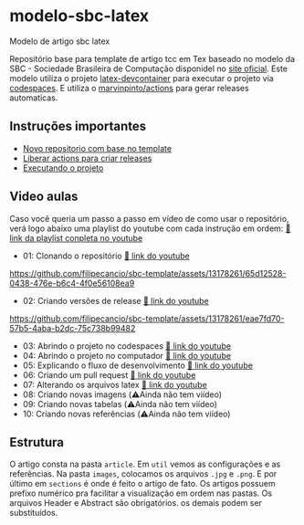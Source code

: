 # modelo-sbc-latex
Modelo de artigo sbc latex

Repositório base para template de artigo tcc em Tex baseado no modelo da SBC - Sociedade Brasileira de Computação disponidel no [site oficial](https://www.sbc.org.br/documentos-da-sbc/summary/169-templates-para-artigos-e-capitulos-de-livros/878-modelosparapublicaodeartigos). Este modelo utiliza o projeto [latex-devcontainer](https://github.com/a-nau/latex-devcontainer) para executar o projeto via [codespaces](https://github.com/features/codespaces). E utiliza o [marvinpinto/actions](https://github.com/marvinpinto/actions/tree/v1.2.1) para gerar releases automaticas.

## Instruções importantes
- [Novo repositorio com base no template](https://github.com/filipecancio/sbc-template/wiki/Criar-um-novo-template)
- [Liberar actions para criar releases](https://github.com/filipecancio/sbc-template/wiki/Liberar-actions-para-criar-releases)
- [Executando o projeto](https://github.com/filipecancio/sbc-template/wiki/Executando-o-projeto)

## Video aulas
Caso você queria um passo a passo em vídeo de como usar o repositório, verá logo abaixo uma playlist do youtube com cada instrução em ordem:  [🔗 link da playlist conpleta no youtube](https://www.youtube.com/playlist?list=PLgjaS9jgnIzkE7ub4bSdEKbsYj19ZxfwZ)
- 01: Clonando o repositório [🔗 link do youtube](https://youtu.be/9xrLT7bl3zs)

https://github.com/filipecancio/sbc-template/assets/13178261/65d12528-0438-476e-b6c4-4f0e56108ea9

- 02: Criando versões de release [🔗 link do youtube](https://youtu.be/pjIIR51WXSk)

  

https://github.com/filipecancio/sbc-template/assets/13178261/eae7fd70-57b5-4aba-b2dc-75c738b99482


- 03: Abrindo o projeto no codespaces [🔗 link do youtube](https://youtu.be/95DuP4wMkgI)
- 04: Abrindo o projeto no computador [🔗 link do youtube](https://youtu.be/2dwTHC7rIwc)
- 05: Explicando o fluxo de desenvolvimento [🔗 link do youtube](https://youtu.be/OO61ZRpnQFo)
- 06: Criando um pull request [🔗 link do youtube](https://youtu.be/auHE0sUdpMI)
- 07: Alterando os arquivos latex [🔗 link do youtube](https://youtu.be/W0O7h-AALXQ)
- 08: Criando novas imagens (⚠️Ainda não tem viídeo)
- 09: Criando novas tabelas (⚠️Ainda não tem viídeo)
- 10: Criando novas referências (⚠️Ainda não tem viídeo)


## Estrutura

O artigo consta na pasta `article`. Em `util` vemos as configurações e as referências. Na pasta `images`, colocamos os arquivos `.jpg` e `.png`. E por último em `sections` é onde é feito o artigo de fato. Os artigos possuem prefixo numérico pra facilitar a visualização em ordem nas pastas. Os arquivos Header e Abstract são obrigatórios. os demais podem ser substituídos.
